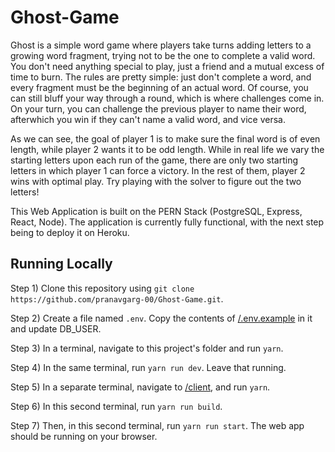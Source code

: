 # Ghost-Game

Ghost is a simple word game where players take turns adding letters to a growing word fragment, trying not to be the one to complete a valid word. 
You don't need anything special to play, just a friend and a mutual excess of time to burn. The rules are pretty simple: just don't complete a word, 
and every fragment must be the beginning of an actual word. Of course, you can still bluff your way through a round, which is where challenges come in. 
On your turn, you can challenge the previous player to name their word, afterwhich you win if they can't name a valid word, and vice versa. 

As we can see, the goal of player 1 is to make sure the final word is of 
even length, while player 2 wants it to be odd length. While in real life we 
vary the starting letters upon each run of the game, there are only two starting
letters in which player 1 can force a victory. In the rest of them, player 2 wins
with optimal play. 
Try playing with the solver to figure out the two letters!

This Web Application is built on the PERN Stack (PostgreSQL, Express, React, Node). The application is currently fully functional, with the next step being to deploy it on Heroku.

## Running Locally

Step 1) Clone this repository using `git clone https://github.com/pranavgarg-00/Ghost-Game.git`.

Step 2) Create a file named `.env`. Copy the contents of [/.env.example](/.env.example) in it and update DB_USER.

Step 3) In a terminal, navigate to this project's folder and run `yarn`.

Step 4) In the same terminal, run `yarn run dev`. Leave that running. 

Step 5) In a separate terminal, navigate to [/client](/client), and run `yarn`.

Step 6) In this second terminal, run `yarn run build`.

Step 7) Then, in this second terminal, run `yarn run start`. The web app should be running on your browser.


